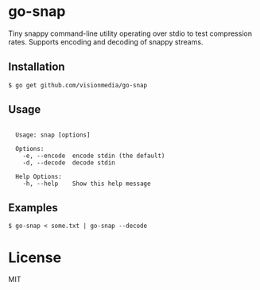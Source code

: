 
# go-snap

 Tiny snappy command-line utility operating over stdio to test compression rates. Supports encoding and decoding of snappy streams.

## Installation

```
$ go get github.com/visionmedia/go-snap
```

## Usage

```

  Usage: snap [options]

  Options:
    -e, --encode  encode stdin (the default)
    -d, --decode  decode stdin

  Help Options:
    -h, --help    Show this help message

```

## Examples

```
$ go-snap < some.txt | go-snap --decode
```

# License

 MIT